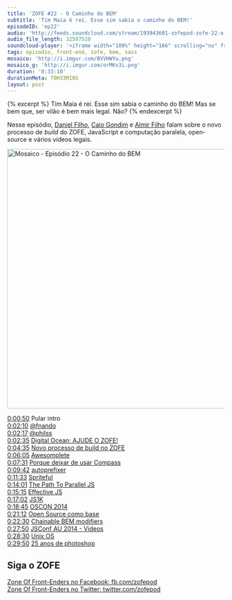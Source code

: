 ```yaml
---
title: 'ZOFE #22 - O Caminho do BEM'
subtitle: 'Tim Maia é rei. Esse sim sabia o caminho do BEM!'
episodeID: 'ep22'
audio: 'http://feeds.soundcloud.com/stream/193943601-zofepod-zofe-22-o-caminho-do-bem'
audio_file_length: 32597510
soundcloud-player: '<iframe width="100%" height="166" scrolling="no" frameborder="no" src="https://w.soundcloud.com/player/?url=https%3A//api.soundcloud.com/tracks/193943601&amp;color=ff5500&amp;auto_play=false&amp;hide_related=false&amp;show_comments=true&amp;show_user=true&amp;show_reposts=false"></iframe>'
tags: episodio, front-end, zofe, bem, sass
mosaico: 'http://i.imgur.com/BVVHWYu.png'
mosaico_g: 'http://i.imgur.com/orMKv3i.png'
duration: '0:33:10'
durationMeta: T0H33M10S
layout: post
---
```


{% excerpt %}
Tim Maia é rei. Esse sim sabia o caminho do BEM! Mas se bem que, ser vilão é bem mais legal. Não?
{% endexcerpt %}

Nesse episódio, [Daniel Filho](https://twitter.com/danielfilho), [Caio Gondim](https://twitter.com/caio_gondim) e [Almir Filho](https://twitter.com/almirfilho) falam sobre o novo processo de *build* do ZOFE, JavaScript e computação paralela, open-source e vários vídeos legais.

<img title="Capa do Episódio 22 - O Caminho do BEM" src="http://i.imgur.com/BVVHWYu.png" class="mosaico" alt="Mosaico - Episódio 22 - O Caminho do BEM" width="600" height="600">

[0:00:50](#t=0:00:50) Pular intro<br>
[0:02:10](#t=0:02:10) [@fnando](https://twitter.com/fnando)<br>
[0:02:17](#t=0:02:17) [@philss](https://twitter.com/philss)<br>
[0:02:35](#t=0:02:35) [Digital Ocean: AJUDE O ZOFE!](https://www.digitalocean.com/?refcode=d33f8db85bf3)<br>
[0:04:35](#t=0:04:35) [Novo processo de build no ZOFE](https://github.com/zofepod/zofe)<br>
[0:06:05](#t=0:06:05) [Awesomplete](http://leaverou.github.io/awesomplete/)<br>
[0:07:31](#t=0:07:31) [Porque deixar de usar Compass](http://www.sitepoint.com/dont-use-compass-anymore/)<br>
[0:09:42](#t=0:09:42) [autoprefixer](https://github.com/postcss/autoprefixer)<br>
[0:11:33](#t=0:11:33) [Spriteful](https://github.com/lucasmazza/spriteful)<br>
[0:14:01](#t=0:14:01) [The Path To Parallel JS](https://blog.mozilla.org/javascript/2015/02/26/the-path-to-parallel-javascript/)<br>
[0:15:15](#t=0:15:15) [Effective JS](http://effectivejs.com/)<br>
[0:17:02](#t=0:17:02) [JS1K](http://js1k.com/2015-hypetrain/)<br>
[0:18:45](#t=0:18:45) [OSCON 2014](https://www.youtube.com/watch?v=fzL6Zoy_ndk)<br>
[0:21:12](#t=0:21:12) [Open Source como base](https://medium.com/brasil/open-source-como-base-2136b6890d)<br>
[0:22:30](#t=0:22:30) [Chainable BEM modifiers](http://webuild.envato.com/blog/chainable-bem-modifiers/)<br>
[0:27:50](#t=0:27:50) [JSConf AU 2014 - Videos](https://www.youtube.com/watch?v=ep8isfiV7Ec&list=PL37ZVnwpeshED1lE5OocFIM-1wHQsh48I)<br>
[0:28:30](#t=0:28:30) [Unix OS](https://www.youtube.com/watch?v=tc4ROCJYbm0)<br>
[0:29:50](#t=0:29:50) [25 anos de photoshop](https://www.youtube.com/watch?v=QmYc1MNJaQc)

## Siga o ZOFE

[Zone Of Front-Enders no Facebook: fb.com/zofepod](http://fb.com/zofepod/ "ZOFE no Facebook: fb.com/zofepod")<br>
[Zone Of Front-Enders no Twitter: twitter.com/zofepod](http://twitter.com/zofepod/ "ZOFE no Twitter")<br>
